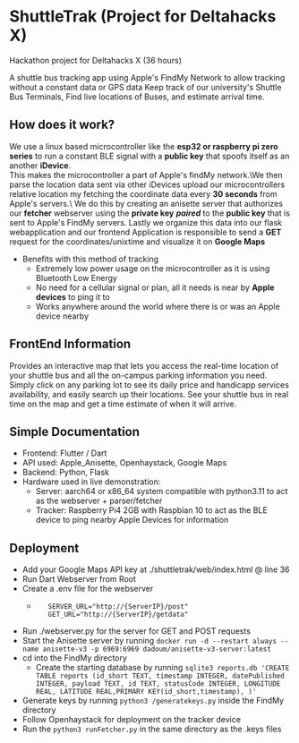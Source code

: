 # ShuttleTrak (Project for Deltahacks X)
Hackathon project for Deltahacks X (36 hours)

A shuttle bus tracking app using Apple's FindMy Network to allow tracking without a constant data or GPS data
Keep track of our university's Shuttle Bus Terminals, Find live locations of Buses, and estimate arrival time.

## How does it work?
We use a linux based microcontroller like the **esp32 or raspberry pi zero series**  to run a constant BLE signal with a **public key** that spoofs itself as an another **iDevice**.\
This makes the microcontroller a part of Apple's findMy network.\We then parse the location data sent via other iDevices upload our microcontrollers relative location my fetching the coordinate data every **30 seconds** from Apple's servers.\ We do this by creating an anisette server that authorizes our **fetcher** webserver using the **private key** ***paired*** to the **public key** that is sent to Apple's FindMy servers. Lastly we organize this data into our flask webapplication and our frontend Application is responsible to send a **GET** request for the coordinates/unixtime and visualize it on **Google Maps**

- Benefits with this method of tracking
  - Extremely low power usage on the microcontroller as it is using Bluetooth Low Energy
  - No need for a cellular signal or plan, all it needs is near by **Apple devices** to ping it to
  - Works anywhere around the world where there is or was an Apple device nearby


## FrontEnd Information
Provides an interactive map that lets you access the real-time location of your shuttle bus and all the on-campus parking information you need. Simply click on any parking lot to see its daily price and handicapp services availability, and easily search up their locations. See your shuttle bus in real time on the map and get a time estimate of when it will arrive.

## Simple Documentation 
 - Frontend: Flutter / Dart
 - API used: Apple_Anisette, Openhaystack, Google Maps
 - Backend: Python, Flask
 - Hardware used in live demonstration:
   - Server: aarch64 or x86_64 system compatible with python3.11 to act as the webserver + parser/fetcher
   - Tracker: Raspberry Pi4 2GB with Raspbian 10 to act as the BLE device to ping nearby Apple Devices for information

## Deployment
 - Add your Google Maps API key at ./shuttletrak/web/index.html @ line 36
 - Run Dart Webserver from Root
 - Create a .env file for the webserver
   - ```
        SERVER_URL="http://{ServerIP}/post"
        GET_URL="http://{ServerIP}/getdata"
     ```
 - Run ./webserver.py for the server for GET and POST requests
 - Start the Anisette server by running ```docker run -d --restart always --name anisette-v3 -p 6969:6969 dadoum/anisette-v3-server:latest```
 - cd into the FindMy directory
   - Create the starting database by running ```sqlite3 reports.db 'CREATE TABLE reports (id_short TEXT, timestamp INTEGER, datePublished INTEGER, payload TEXT, id TEXT, statusCode INTEGER, LONGITUDE REAL, LATITUDE REAL,PRIMARY KEY(id_short,timestamp), )'```
 - Generate keys by running ```python3 /generatekeys.py``` inside the FindMy directory
 - Follow Openhaystack for deployment on the tracker device
 - Run the ```python3 runFetcher.py``` in the same directory as the .keys files

